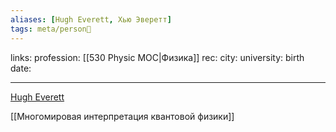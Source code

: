 ```yaml
---
aliases: [Hugh Everett, Хью Эверетт]
tags: meta/person👤
---
```

links:
profession: [[530 Physic MOC|Физика]]
rec:
city: 
university: 
birth date: 

--- 

[Hugh Everett](https://www.goodreads.com/author/show/5855580.Hugh_Everett?from_search=true&from_srp=true)

[[Многомировая интерпретация квантовой физики]]